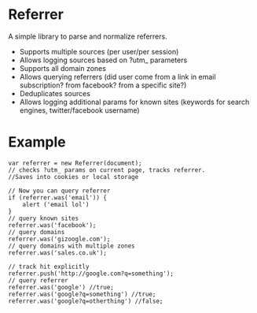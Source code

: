 Referrer
===


A simple library to parse and normalize referrers. 

* Supports multiple sources (per user/per session)
* Allows logging sources based on ?utm_ parameters
* Supports all domain zones
* Allows querying referrers (did user come from a link in email subscription? from facebook? from a specific site?)
* Deduplicates sources
* Allows logging additional params for known sites (keywords for search engines, twitter/facebook username)


Example
====

	var referrer = new Referrer(document);
	// checks ?utm_ params on current page, tracks referrer. 
	//Saves into cookies or local storage

	// Now you can query referrer
	if (referrer.was('email')) {
		alert ('email lol')
	}
	// query known sites
	referrer.was('facebook');
	// query domains
	referrer.was('gizoogle.com');
	// query domains with multiple zones
	referrer.was('sales.co.uk');

	// track hit explicitly
	referrer.push('http://google.com?q=something');
	// query referrer
	referrer.was('google') //true;
	referrer.was('google?q=something') //true;
	referrer.was('google?q=otherthing') //false;